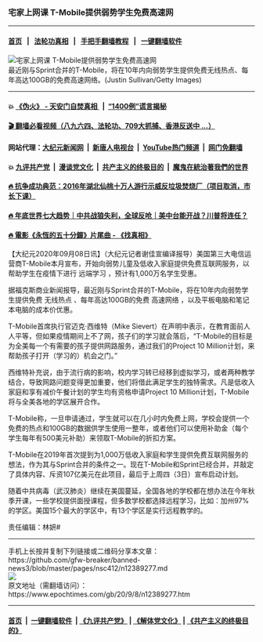 ### 宅家上网课 T-Mobile提供弱势学生免费高速网
------------------------

#### [首页](https://github.com/gfw-breaker/banned-news3/blob/master/README.md) &nbsp;&nbsp;|&nbsp;&nbsp; [法轮功真相](https://github.com/begood0513/basic/blob/master/README.md)  &nbsp;&nbsp;|&nbsp;&nbsp; [手把手翻墙教程](https://github.com/gfw-breaker/guides/wiki)  &nbsp;&nbsp;|&nbsp;&nbsp; [一键翻墙软件](https://github.com/gfw-breaker/nogfw/blob/master/README.md)  



<div><img alt="宅家上网课 T-Mobile提供弱势学生免费高速网" class="attachment-djy_600_400 size-djy_600_400 wp-post-image" src="https://i.epochtimes.com/assets/uploads/2020/02/GettyImages-672389664-600x400.jpg"/>
<div class="caption">
 最近刚与Sprint合并的T-Mobile，将在10年内向弱势学生提供免费无线热点、每年高达100GB的免费高速网络。(Justin Sullivan/Getty Images)
</div></div><hr/>

#### 💥 [《伪火》 - 天安门自焚真相 ](http://141.164.51.119:10000/videos/blog/weihuo.html)&nbsp; |&nbsp; [“1400例”谎言揭秘  ](http://141.164.51.119:10000/videos/blog/jiexi1400.html)

#### [ 🎬  翻墙必看视频（八九六四、法轮功、709大抓捕、香港反送中 ...）](https://github.com/gfw-breaker/links/blob/master/banned.md)

#### 网站代理：[大纪元新闻网](http://167.172.10.89:10080/gb/) &nbsp;|&nbsp; [新唐人电视台](http://167.172.10.89:8808/gb/)  &nbsp;|&nbsp; [YouTube热门频道](http://158.247.203.241/youtube.html) &nbsp;|&nbsp; [网门免翻墙](http://158.247.203.241:11000/show.aspx?name=ogHome)

#### 💥 [九评共产党](http://141.164.51.119:10000/videos/res/jiuping/)&nbsp; |&nbsp; [漫谈党文化](http://141.164.51.119:10000/videos/res/mtdwh/)&nbsp; |&nbsp; [共产主义的终极目的](http://141.164.51.119:10000/videos/res/zjmd/)&nbsp; |&nbsp; [魔鬼在統治著我們的世界](http://141.164.51.119:10000/videos/res/TheSpecter/)  

#### [ 🔥  抗争成功典范：2016年湖北仙桃十万人游行示威反垃圾焚烧厂（项目取消，市长下课）](http://141.164.51.119:10000/videos/news/xiantao.html)

#### [ 🔥  年底世界七大趋势｜中共战狼失利，全球反呛｜美中台能开战？川普将连任？](http://141.164.51.119:10000/videos/news/tanghao02.html)

#### [ 🔥  電影《永恆的五十分鐘》片尾曲 - 《找真相》](http://141.164.51.119:10000/videos/news/../legend/index.html)

<div><p>
 【大纪元2020年09月08日讯】（大纪元记者谢佳宣编译报导）美国第三大电信运营商T-Mobile本月宣布，开始向弱势儿童及低收入家庭提供免费互联网服务，以帮助学生在疫情下进行
 <ok href="https://www.epochtimes.com/gb/tag/%E8%BF%9C%E7%AB%AF%E5%AD%A6%E4%B9%A0.html">
  远端学习
 </ok>
 ，预计有1,000万名学生受惠。
</p>
<p>
 据福克斯商业新闻报导，最近刚与Sprint合并的T-Mobile，将在10年内向弱势学生提供免费
 <ok href="https://www.epochtimes.com/gb/tag/%E6%97%A0%E7%BA%BF%E7%83%AD%E7%82%B9.html">
  无线热点
 </ok>
 、每年高达100GB的免费
 <ok href="https://www.epochtimes.com/gb/tag/%E9%AB%98%E9%80%9F%E7%BD%91%E7%BB%9C.html">
  高速网络
 </ok>
 ，以及平板电脑和笔记本电脑的成本价优惠。
</p>
<p>
 T-Mobile首席执行官迈克·西维特（Mike Sievert）在声明中表示，在教育面前人人平等，但如果疫情期间上不了网，孩子们的学习就会落后，“T-Mobile的目标是为全美每一个有需要的孩子提供网路服务，通过我们的Project 10 Million计划，来帮助孩子打开（学习的）机会之门。”
</p>
<p>
 西维特补充说，由于流行病的影响，校内学习转已经移到虚拟学习，或者两种教学结合，导致网路问题变得更加重要，他们将借此满足学生的独特需求。凡是低收入家庭和享有减价午餐计划的学生均有资格申请Project 10 Million计划，T-Mobile将与全美各地的学区展开合作。
</p>
<p>
 T-Mobile称，一旦申请通过，学生就可以在几小时内免费上网，学校会提供一个免费的热点和100GB的数据供学生使用一整年，或者他们可以使用补助金（每个学生每年有500美元补助）来领取T-Mobile的折扣方案。
</p>
<p>
 T-Mobile在2019年首次提到为1,000万低收入家庭和学生提供免费互联网服务的想法，作为其与Sprint合并的条件之一。现在T-Mobile和Sprint已经合并，并敲定了具体内容、斥资107亿美元在此项目，最后于上周四（3日）宣布启动计划。
</p>
<p>
 随着中共病毒（武汉肺炎）继续在美国蔓延，全国各地的学校都在想办法在今年秋季开课，一些学校提供面授课程，但多数学校都选择远程学习，比如：加州97%的学区。美国15个最大的学区中，有13个学区是实行远程教学的。
</p>
<p>
 责任编辑：林妍#
</p>
</div>
<hr/>
手机上长按并复制下列链接或二维码分享本文章：<br/>
https://github.com/gfw-breaker/banned-news3/blob/master/pages/nsc412/n12389277.md <br/>
<a href='https://github.com/gfw-breaker/banned-news3/blob/master/pages/nsc412/n12389277.md'><img src='https://github.com/gfw-breaker/banned-news3/blob/master/pages/nsc412/n12389277.md.png'/></a> <br/>
原文地址（需翻墙访问）：https://www.epochtimes.com/gb/20/9/8/n12389277.htm


------------------------
#### [首页](https://github.com/gfw-breaker/banned-news3/blob/master/README.md) &nbsp;|&nbsp; [一键翻墙软件](https://github.com/gfw-breaker/nogfw/blob/master/README.md) &nbsp;| [《九评共产党》](https://github.com/gfw-breaker/9ping.md/blob/master/README.md#九评之一评共产党是什么) | [《解体党文化》](https://github.com/gfw-breaker/jtdwh.md/blob/master/README.md) | [《共产主义的终极目的》](https://github.com/gfw-breaker/gczydzjmd.md/blob/master/README.md)


<img src='http://gfw-breaker.win/banned-news3/pages/nsc412/n12389277.md' width='0px' height='0px'/>